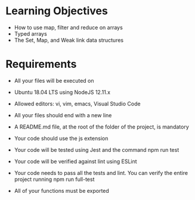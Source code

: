 # Learning Objectives

- How to use map, filter and reduce on arrays
- Typed arrays
- The Set, Map, and Weak link data structures

# Requirements

- All your files will be executed on 

- Ubuntu 18.04 LTS using NodeJS 12.11.x

- Allowed editors: vi, vim, emacs, Visual Studio Code

- All your files should end with a new line
- A README.md file, at the root of the folder of the project, is mandatory

- Your code should use the js extension
- Your code will be tested using Jest and the command npm run test
- Your code will be verified against lint using ESLint
- Your code needs to pass all the tests and lint. You can verify the entire project running npm run full-test
- All of your functions must be exported

